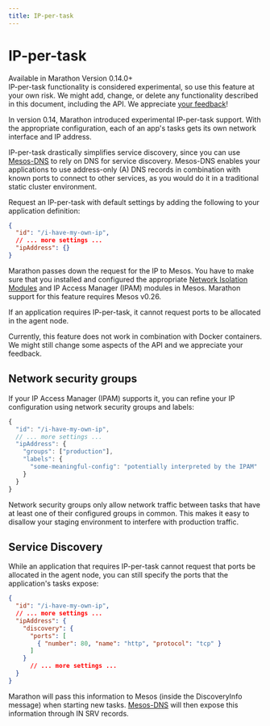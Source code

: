 ```yaml
---
title: IP-per-task
---
```


# IP-per-task

<div class="alert alert-danger" role="alert">
  <span class="glyphicon glyphicon-exclamation-sign" aria-hidden="true"></span> Available in Marathon Version 0.14.0+ <br/>
    IP-per-task functionality is considered experimental, so use this
    feature at your own risk. We might add, change, or delete any
    functionality described in this document, including the API. We
    appreciate <a href="https://github.com/mesosphere/marathon/issues/2709">your feedback</a>!
</div>


In version 0.14, Marathon introduced experimental IP-per-task support. With the appropriate configuration,
each of an app's tasks gets its own network interface and IP address.

IP-per-task drastically simplifies service discovery, since you can use
[Mesos-DNS](https://github.com/mesosphere/mesos-dns) to rely on DNS for service discovery. Mesos-DNS enables your
applications to use address-only (A) DNS records in combination with known ports to connect to other
services, as you would do it in a traditional static cluster environment.

Request an IP-per-task with default settings by adding the following to your application definition:

```json
{
  "id": "/i-have-my-own-ip",
  // ... more settings ...
  "ipAddress": {}
}
```

Marathon passes down the request for the IP to Mesos. You have to make sure that you installed and configured
the appropriate
[Network Isolation Modules](https://docs.google.com/document/d/17mXtAmdAXcNBwp_JfrxmZcQrs7EO6ancSbejrqjLQ0g) and
IP Access Manager (IPAM) modules in Mesos. Marathon support for this feature requires Mesos v0.26.

If an application requires IP-per-task, it cannot request ports to be allocated in the agent node.

Currently, this feature does not work in combination with Docker containers. We might still change some
aspects of the API and we appreciate your feedback.

## Network security groups

If your IP Access Manager (IPAM) supports it, you can refine your IP configuration using network security
groups and labels:

```javascript
{
  "id": "/i-have-my-own-ip",
  // ... more settings ...
  "ipAddress": {
    "groups": ["production"],
    "labels": {
      "some-meaningful-config": "potentially interpreted by the IPAM"
    }
  }
}
```

Network security groups only allow network traffic between tasks that have at least one of their configured
groups in common. This makes it easy to disallow your staging environment to interfere with production
traffic.

## Service Discovery

While an application that requires IP-per-task cannot request that ports be allocated in the agent node, you can still specify the ports that the application's tasks expose:


```json
{
  "id": "/i-have-my-own-ip",
  // ... more settings ...
  "ipAddress": {
    "discovery": {
      "ports": [
        { "number": 80, "name": "http", "protocol": "tcp" }
      ]
    }
      // ... more settings ...
  }
}
```

Marathon will pass this information to Mesos (inside the DiscoveryInfo message) when starting new tasks. [Mesos-DNS](https://github.com/mesosphere/mesos-dns) will then expose this information through IN SRV records.
